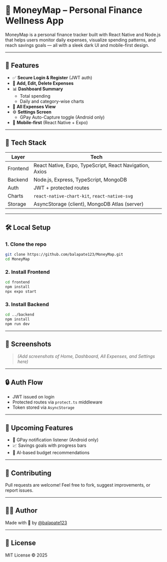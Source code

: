 # 💼 MoneyMap – Personal Finance Wellness App

MoneyMap is a personal finance tracker built with React Native and Node.js that helps users monitor daily expenses, visualize spending patterns, and reach savings goals — all with a sleek dark UI and mobile-first design.

---

## 🚀 Features

- ✅ **Secure Login & Register** (JWT auth)
- 💸 **Add, Edit, Delete Expenses**
- 📊 **Dashboard Summary**
  - Total spending
  - Daily and category-wise charts
- 🧾 **All Expenses View**
- ⚙️ **Settings Screen**  
  - GPay Auto-Capture toggle (Android only)
- 📱 **Mobile-first** (React Native + Expo)

---

## 🧱 Tech Stack

| Layer     | Tech                                                                 |
|-----------|----------------------------------------------------------------------|
| Frontend  | React Native, Expo, TypeScript, React Navigation, Axios              |
| Backend   | Node.js, Express, TypeScript, MongoDB                                |
| Auth      | JWT + protected routes                                               |
| Charts    | `react-native-chart-kit`, `react-native-svg`                         |
| Storage   | AsyncStorage (client), MongoDB Atlas (server)                        |

---

## 🛠️ Local Setup

### 1. Clone the repo

```bash
git clone https://github.com/balapate123/MoneyMap.git
cd MoneyMap
```

### 2. Install Frontend

```bash
cd frontend
npm install
npx expo start
```

### 3. Install Backend

```bash
cd ../backend
npm install
npm run dev
```

---

## 📱 Screenshots

> _(Add screenshots of Home, Dashboard, All Expenses, and Settings here)_

---

## 🔒 Auth Flow

- JWT issued on login
- Protected routes via `protect.ts` middleware
- Token stored via `AsyncStorage`

---

## 📌 Upcoming Features

- 🤖 GPay notification listener (Android only)
- 📈 Savings goals with progress bars
- 🧠 AI-based budget recommendations

---

## 🤝 Contributing

Pull requests are welcome! Feel free to fork, suggest improvements, or report issues.

---

## 🧑‍💻 Author

Made with 💙 by [@balapate123](https://github.com/balapate123)

---

## 📄 License

MIT License © 2025